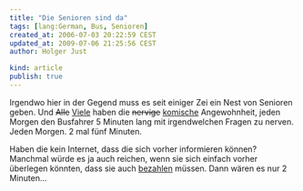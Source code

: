 ```yaml
---
title: "Die Senioren sind da"
tags: [lang:German, Bus, Senioren]
created_at: 2006-07-03 20:22:59 CEST
updated_at: 2009-07-06 21:25:56 CEST
author: Holger Just

kind: article
publish: true
---
```


Irgendwo hier in der Gegend muss es seit einiger Zei ein Nest von Senioren geben. Und <del>Alle</del> <ins>Viele</ins> haben die <del>nervige</del> <ins>komische</ins> Angewohnheit, jeden Morgen den Busfahrer 5 Minuten lang mit irgendwelchen Fragen zu nerven. Jeden Morgen. 2 mal fünf Minuten.

Haben die kein Internet, dass die sich vorher informieren können? Manchmal würde es ja auch reichen, wenn sie sich einfach vorher überlegen könnten, dass sie auch [bezahlen](/2006/06/die-jugend-beim-burger-koenig) müssen. Dann wären es nur 2 Minuten...